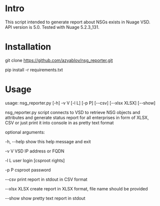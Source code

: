 # Intro
This script intended to generate report about NSGs exists in Nuage VSD.
API version is 5.0.
Tested with Nuage 5.2.3_131.

# Installation

git clone https://github.com/azyablov/nsg_reporter.git

pip install -r requirements.txt

# Usage
usage: nsg_reporter.py [-h] -v V [-l L] [-p P] [--csv] [--xlsx XLSX] [--show]

nsg_reporter.py script connects to VSD to retrieve NSG objects and attributes
and generate status report for all enterprises in form of XLSX, CSV or just
print it into console in as pretty text format

optional arguments:
  
  -h, --help   show this help message and exit
  
  -v V         VSD IP address or FQDN
  
  -l L         user login [csproot rights]
  
  -p P         csproot password
  
  --csv        print report in stdout in CSV format
  
  --xlsx XLSX  create report in XLSX format, file name should be provided
  
  --show       show pretty text report in stdout



